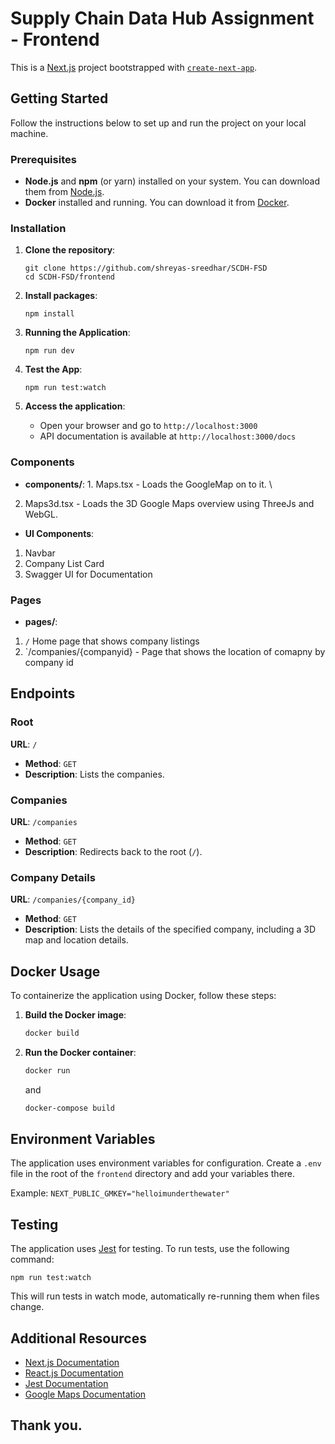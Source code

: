 # Supply Chain Data Hub Assignment - Frontend

This is a [Next.js](https://nextjs.org/) project bootstrapped with [`create-next-app`](https://github.com/vercel/next.js/tree/canary/packages/create-next-app).

## Getting Started

Follow the instructions below to set up and run the project on your local machine.

### Prerequisites

- **Node.js** and **npm** (or yarn) installed on your system. You can download them from [Node.js](https://nodejs.org/).
- **Docker** installed and running. You can download it from [Docker](https://www.docker.com/).

### Installation

1. **Clone the repository**:
   ```
   git clone https://github.com/shreyas-sreedhar/SCDH-FSD
   cd SCDH-FSD/frontend
   ```

2. **Install packages**:
   ```
   npm install
   ```

3. **Running the Application**:
   ```
   npm run dev
   ```

4. **Test the App**:
   ```
   npm run test:watch
   ```

5. **Access the application**:
   - Open your browser and go to `http://localhost:3000`
   - API documentation is available at `http://localhost:3000/docs`


### Components

- **components/**: 1. Maps.tsx - Loads the GoogleMap on to it. \
2. Maps3d.tsx - Loads the 3D Google Maps overview using ThreeJs and WebGL. 
- **UI Components**:
1. Navbar 
2. Company List Card
3. Swagger UI for Documentation

### Pages

- **pages/**: 
1. `/` Home page that shows company listings
2. `/companies/{companyid} - Page that shows the location of comapny by company id


## Endpoints

### Root

**URL**: `/`

- **Method**: `GET`
- **Description**: Lists the companies.

### Companies

**URL**: `/companies`

- **Method**: `GET`
- **Description**: Redirects back to the root (`/`).

### Company Details

**URL**: `/companies/{company_id}`

- **Method**: `GET`
- **Description**: Lists the details of the specified company, including a 3D map and location details.

## Docker Usage

To containerize the application using Docker, follow these steps:

1. **Build the Docker image**:
   ```bash
   docker build
    ```

2. **Run the Docker container**:
   ```bash
   docker run 
   ```

   and 

    ```bash
   docker-compose build
   ```

## Environment Variables

The application uses environment variables for configuration. Create a `.env` file in the root of the `frontend` directory and add your variables there.

Example: ```NEXT_PUBLIC_GMKEY="helloimunderthewater"```


## Testing

The application uses [Jest](https://jestjs.io/) for testing. To run tests, use the following command:

```
npm run test:watch
```

This will run tests in watch mode, automatically re-running them when files change.

## Additional Resources

- [Next.js Documentation](https://nextjs.org/docs)
- [React.js Documentation](https://reactjs.org/docs/getting-started.html)
- [Jest Documentation](https://jestjs.io/docs/getting-started)
- [Google Maps Documentation](https://developers.google.com/maps/documentation)

## Thank you. 


